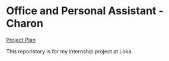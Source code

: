 # Office and Personal Assistant - Charon

[Project Plan](<Project Plan - Office and Personal Assistant-Petar.pdf>)

This reporistory is for my internship project at Loka.